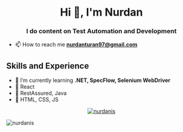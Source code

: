 
<h1 align="center">Hi 👋, I'm Nurdan</h1>
<h3 align="center">I do content on Test Automation and Development</h3>

- 📫 How to reach me **nurdanturan97@gmail.com**


## Skills and Experience

- 🌱 I’m currently learning **.NET, SpecFlow, Selenium WebDriver**
- 🌱 React
- 🌱 RestAssured, Java
- 🌱 HTML, CSS, JS


<p align="center"> <a href="https://github.com/ryo-ma/github-profile-trophy"><img src="https://github-profile-trophy.vercel.app/?username=nurdanis" alt="nurdanis" /></a> </p>


<p><img align="center" src="https://github-readme-stats.vercel.app/api/top-langs?username=nurdanis&show_icons=true&locale=en&layout=compact" alt="nurdanis" /></p>




